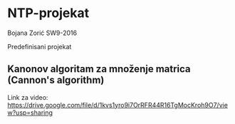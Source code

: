 # NTP-projekat

Bojana Zorić SW9-2016

Predefinisani projekat
## Kanonov algoritam za množenje matrica (Cannon's algorithm)

Link za video: https://drive.google.com/file/d/1kvs1yro9i7OrRFR44R16TgMocKroh9O7/view?usp=sharing
